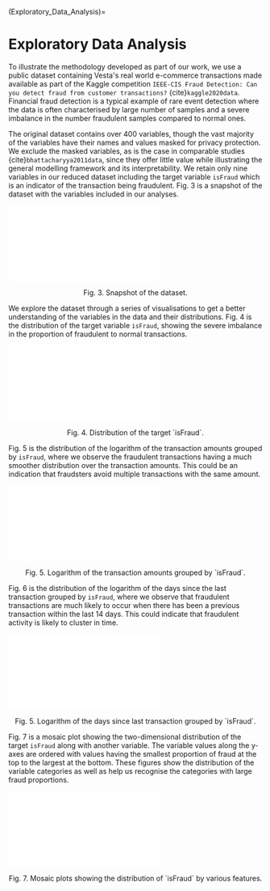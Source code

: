 (Exploratory_Data_Analysis)=
# Exploratory Data Analysis

To illustrate the methodology developed as part of our work, we use a 
public dataset containing Vesta's real world e-commerce transactions made 
available as part of the Kaggle competition 
`IEEE-CIS Fraud Detection: Can you detect fraud from customer transactions?`
{cite}`kaggle2020data`. Financial fraud detection is a typical example 
of rare event detection where the data is often characterised by large number of 
samples and a severe imbalance in the number fraudulent samples compared to normal
ones.

The original dataset contains over 400 variables, though the vast majority 
of the variables have their names and values masked for privacy protection. 
We exclude the masked variables, as is the case in comparable studies
{cite}`bhattacharyya2011data`, since they offer little value 
while illustrating the general modelling framework and its interpretability. 
We retain only nine variables in our reduced dataset including the target variable 
`isFraud` which is an indicator of the transaction being fraudulent. 
Fig. 3 is a snapshot of the dataset with the variables 
included in our analyses.

![alt text](./images/data_output.pdf)
<p style="text-align: center;">
Fig. 3. Snapshot of the dataset.
</p>

We explore the dataset through a series of visualisations to 
get a better understanding of the variables in the data and their 
distributions. Fig. 4 is the distribution of the target 
variable `isFraud`, showing the severe imbalance in the proportion 
of fraudulent to normal transactions.

![alt text](./images/isFraud_barplot.pdf)
<p style="text-align: center;">
Fig. 4. Distribution of the target `isFraud`.
</p>

Fig. 5 is the distribution of the logarithm of the transaction 
amounts grouped by `isFraud`, where we observe the fraudulent 
transactions having a much smoother distribution over the transaction amounts. 
This could be an indication that fraudsters avoid multiple transactions with 
the same amount.

![alt text](./images/Amt_logd.pdf)
<p style="text-align: center;">
Fig. 5. Logarithm of the transaction amounts grouped by `isFraud`.
</p>

Fig. 6 is the distribution of the logarithm of the days since 
the last transaction grouped by `isFraud`, where we observe that 
fraudulent transactions are much likely to occur when there has been a 
previous transaction within the last 14 days. This could indicate that 
fraudulent activity is likely to cluster in time.

![alt text](./images/DaysSinceLast_logd.pdf)
<p style="text-align: center;">
Fig. 5. Logarithm of the days since last transaction grouped by `isFraud`.
</p>

Fig. 7 is a mosaic plot showing the two-dimensional distribution of the target 
`isFraud` along with another variable. The variable values along the 
y-axes are ordered with values having the smallest proportion of fraud at 
the top to the largest at the bottom. These figures show the distribution of 
the variable categories as well as help us recognise the categories with 
large fraud proportions.

![alt text](./images/CardType_mosaic.pdf)
<p style="text-align: center;">
Fig. 7. Mosaic plots showing the distribution of `isFraud` by various features.
</p>